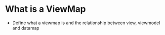 # What is a ViewMap

- Define what a viewmap is and the relationship between view, viewmodel and datamap
